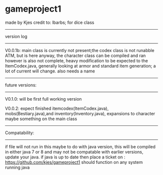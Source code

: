 gameproject1
============
made by Kjes
credit to: lbarbs; for dice class
____________________________________________________________________________________
version log
____________________________________________________________________________________
V0.0.1b: main class is currently not present;the codex class is not runabble ATM, but is here anyway, the character class can be          compiled and ran however is also not complete, heavy modification to be expected to the ItemCodex.java, generally               looking at armor and standard item generation; a lot of current will change. also needs a name
______________________________________________________________
future versions:
______________________________________________________________
V0.1.0: will be first full working version

V0.0.2: expect finished itemcodex(ItemCodex.java), mobs(Bestiary.java),and inventory(Inventory.java), expansions to character           maybe something on the main class
__________________________________________________________________
Compatability:
_______________________________________________________________
 if file will not run in this maybe to do with java version, this will be compiled in either java 7 or 8 and may not be compatable with earlier versions, update your java. if java is up to date then place a ticket on :      
  https://github.com/kjes/gameproject1
 should function on any system running java
